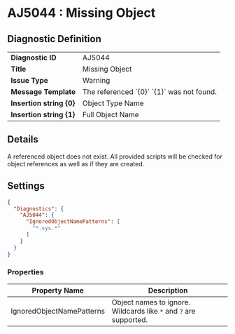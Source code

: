 # AJ5044 : Missing Object

## Diagnostic Definition

<table>
  <tr>
    <td class="header"><b>Diagnostic ID</b></td>
    <td>AJ5044</td>
  </tr>
  <tr>
    <td class="header"><b>Title</b></td>
    <td>Missing Object</td>
  </tr>
  <tr>
    <td class="header"><b>Issue Type</b></td>
    <td>Warning</td>
  </tr>
  <tr>
    <td class="header"><b>Message Template</b></td>
    <td>The referenced `{0}` `{1}` was not found.</td>
  </tr>
    <tr>
    <td class="header"><b>Insertion string {0}</b></td>
    <td>Object Type Name</td>
  </tr>
  <tr>
    <td class="header"><b>Insertion string {1}</b></td>
    <td>Full Object Name</td>
  </tr>

</table>

## Details

A referenced object does not exist. All provided scripts will be checked for object references as well as if they are
created.


## Settings

```json
{
  "Diagnostics": {
    "AJ5044": {
      "IgnoredObjectNamePatterns": [
        "*.sys.*"
      ]
    }
  }
}
```


### Properties

| Property Name             | Description                                                       |
|---------------------------|-------------------------------------------------------------------|
| IgnoredObjectNamePatterns | Object names to ignore. Wildcards like `*` and `?` are supported. |




